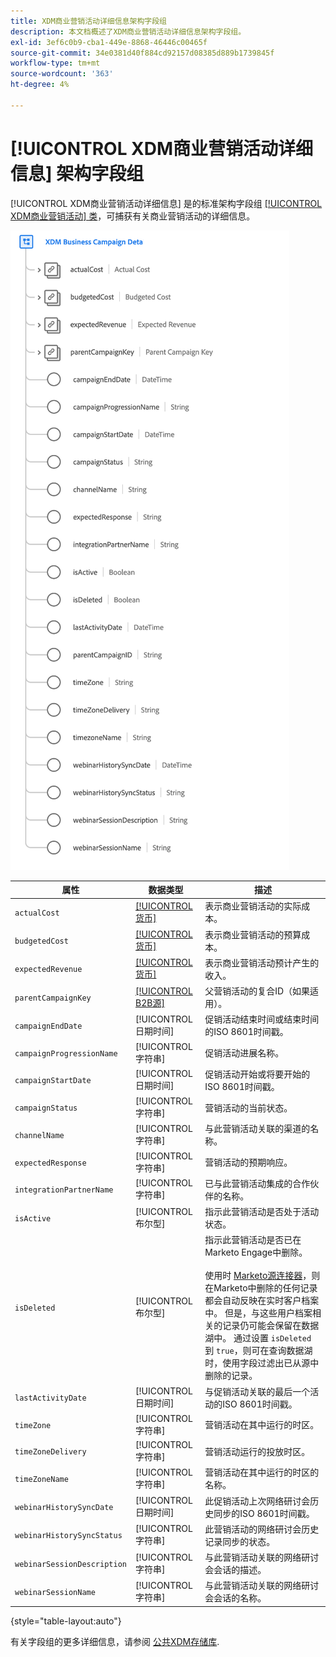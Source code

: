 ```yaml
---
title: XDM商业营销活动详细信息架构字段组
description: 本文档概述了XDM商业营销活动详细信息架构字段组。
exl-id: 3ef6c0b9-cba1-449e-8868-46446c00465f
source-git-commit: 34e0381d40f884cd92157d08385d889b1739845f
workflow-type: tm+mt
source-wordcount: '363'
ht-degree: 4%

---
```


# [!UICONTROL XDM商业营销活动详细信息] 架构字段组

[!UICONTROL XDM商业营销活动详细信息] 是的标准架构字段组 [[!UICONTROL XDM商业营销活动] 类](../../classes/b2b/business-campaign.md)，可捕获有关商业营销活动的详细信息。

![XDM商业营销活动详细信息字段组的结构，如UI中所示](../../images/field-groups/b2b/business-campaign-details.png)

| 属性 | 数据类型 | 描述 |
| --- | --- | --- |
| `actualCost` | [[!UICONTROL 货币]](../../data-types/currency.md) | 表示商业营销活动的实际成本。 |
| `budgetedCost` | [[!UICONTROL 货币]](../../data-types/currency.md) | 表示商业营销活动的预算成本。 |
| `expectedRevenue` | [[!UICONTROL 货币]](../../data-types/currency.md) | 表示商业营销活动预计产生的收入。 |
| `parentCampaignKey` | [[!UICONTROL B2B源]](../../data-types/b2b-source.md) | 父营销活动的复合ID（如果适用）。 |
| `campaignEndDate` | [!UICONTROL 日期时间] | 促销活动结束时间或结束时间的ISO 8601时间戳。 |
| `campaignProgressionName` | [!UICONTROL 字符串] | 促销活动进展名称。 |
| `campaignStartDate` | [!UICONTROL 日期时间] | 促销活动开始或将要开始的ISO 8601时间戳。 |
| `campaignStatus` | [!UICONTROL 字符串] | 营销活动的当前状态。 |
| `channelName` | [!UICONTROL 字符串] | 与此营销活动关联的渠道的名称。 |
| `expectedResponse` | [!UICONTROL 字符串] | 营销活动的预期响应。 |
| `integrationPartnerName` | [!UICONTROL 字符串] | 已与此营销活动集成的合作伙伴的名称。 |
| `isActive` | [!UICONTROL 布尔型] | 指示此营销活动是否处于活动状态。 |
| `isDeleted` | [!UICONTROL 布尔型] | 指示此营销活动是否已在Marketo Engage中删除。<br><br>使用时 [Marketo源连接器](../../../sources/connectors/adobe-applications/marketo/marketo.md)，则在Marketo中删除的任何记录都会自动反映在实时客户档案中。 但是，与这些用户档案相关的记录仍可能会保留在数据湖中。 通过设置 `isDeleted` 到 `true`，则可在查询数据湖时，使用字段过滤出已从源中删除的记录。 |
| `lastActivityDate` | [!UICONTROL 日期时间] | 与促销活动关联的最后一个活动的ISO 8601时间戳。 |
| `timeZone` | [!UICONTROL 字符串] | 营销活动在其中运行的时区。 |
| `timeZoneDelivery` | [!UICONTROL 字符串] | 营销活动运行的投放时区。 |
| `timeZoneName` | [!UICONTROL 字符串] | 营销活动在其中运行的时区的名称。 |
| `webinarHistorySyncDate` | [!UICONTROL 日期时间] | 此促销活动上次网络研讨会历史同步的ISO 8601时间戳。 |
| `webinarHistorySyncStatus` | [!UICONTROL 字符串] | 此营销活动的网络研讨会历史记录同步的状态。 |
| `webinarSessionDescription` | [!UICONTROL 字符串] | 与此营销活动关联的网络研讨会会话的描述。 |
| `webinarSessionName` | [!UICONTROL 字符串] | 与此营销活动关联的网络研讨会会话的名称。 |

{style="table-layout:auto"}

有关字段组的更多详细信息，请参阅 [公共XDM存储库](https://github.com/adobe/xdm/blob/master/components/fieldgroups/campaign/campaign-details.schema.json).
